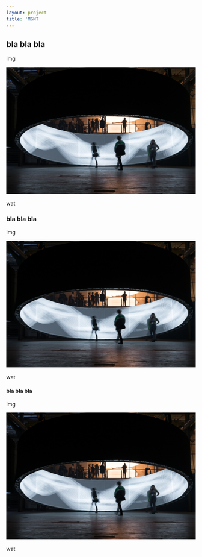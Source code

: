 ```yaml
---
layout: project
title: 'MGNT'
---
```


## bla bla bla

img

![Screenshot](mgnt.jpg)

wat

### bla bla bla

img

![Screenshot](mgnt.jpg)

wat

#### bla bla bla

img

![Screenshot](mgnt.jpg)

wat

